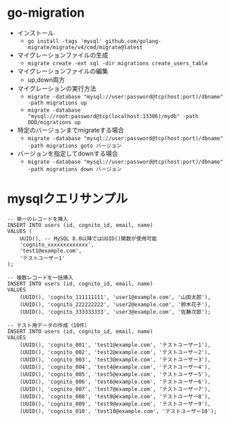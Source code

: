 # go-migration
- インストール
  - `go install -tags 'mysql' github.com/golang-migrate/migrate/v4/cmd/migrate@latest`
- マイグレーションファイルの生成
  - `migrate create -ext sql -dir migrations create_users_table`
- マイグレーションファイルの編集
  - up,down両方
- マイグレーションの実行方法
  - `migrate -database "mysql://user:password@tcp(host:port)/dbname" -path migrations up`
  - `migrate -database "mysql://root:password@tcp(localhost:13306)/mydb" -path DDD/migrations up`
- 特定のバージョンまでmigrateする場合
  - `migrate -database "mysql://user:password@tcp(host:port)/dbname" -path migrations goto バージョン`
- バージョンを指定してdownする場合
  - `migrate -database "mysql://user:password@tcp(host:port)/dbname" -path migrations down バージョン`


# mysqlクエリサンプル
```
-- 単一のレコードを挿入
INSERT INTO users (id, cognito_id, email, name) 
VALUES (
    UUID(), -- MySQL 8.0以降ではUUID()関数が使用可能
    'cognito_xxxxxxxxxxxxx',
    'test1@example.com',
    'テストユーザー1'
);

-- 複数レコードを一括挿入
INSERT INTO users (id, cognito_id, email, name) 
VALUES 
    (UUID(), 'cognito_111111111', 'user1@example.com', '山田太郎'),
    (UUID(), 'cognito_222222222', 'user2@example.com', '鈴木花子'),
    (UUID(), 'cognito_333333333', 'user3@example.com', '佐藤次郎');

-- テスト用データの作成（10件）
INSERT INTO users (id, cognito_id, email, name) 
VALUES 
    (UUID(), 'cognito_001', 'test1@example.com', 'テストユーザー1'),
    (UUID(), 'cognito_002', 'test2@example.com', 'テストユーザー2'),
    (UUID(), 'cognito_003', 'test3@example.com', 'テストユーザー3'),
    (UUID(), 'cognito_004', 'test4@example.com', 'テストユーザー4'),
    (UUID(), 'cognito_005', 'test5@example.com', 'テストユーザー5'),
    (UUID(), 'cognito_006', 'test6@example.com', 'テストユーザー6'),
    (UUID(), 'cognito_007', 'test7@example.com', 'テストユーザー7'),
    (UUID(), 'cognito_008', 'test8@example.com', 'テストユーザー8'),
    (UUID(), 'cognito_009', 'test9@example.com', 'テストユーザー9'),
    (UUID(), 'cognito_010', 'test10@example.com', 'テストユーザー10');
```